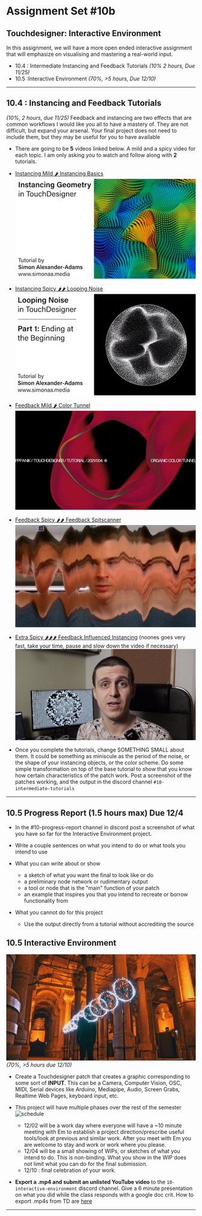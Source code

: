 # Assignment Set #10b

## Touchdesigner: Interactive Environment

In this assignment, we will have a more open ended interactive assignment that will emphasize on visualising and mastering a real-world input. 


* 10.4 : Intermediate Instancing and Feedback Tutorials *(10% 2 hours, Due 11/25)*
* 10.5 :Interactive Environment *(70%, >5 hours, Due 12/10)*


---
## 10.4 : Instancing and Feedback Tutorials
*(10%, 2 hours, due 11/25)* 
Feedback and instancing are two effects that are common workflows I would like you all to have a mastery of. They are not difficult, but expand your arsenal. Your final project does not need to include them, but they may be useful for you to have available

* There are going to be **5** videos linked below. A mild and a spicy video for each topic. I am only asking you to watch and follow along with **2** tutorials.

* [Instancing Mild 🌶️ Instancing Basics](https://www.youtube.com/watch?v=BFG-FBKuJow)
![Instancing mild](images/emtouchdesignerlectures/instancing_mild.png)
* [Instancing Spicy 🌶️🌶️ Looping Noise](https://www.youtube.com/watch?v=TGYO1WcT5ys)
![Instancing Spicy](images/emtouchdesignerlectures/instancing_spicy.png)

* [Feedback Mild 🌶️  Color Tunnel](https://www.youtube.com/watch?v=gHPrDMqOmJ0&t=47s)
![feedbackmild](images/emtouchdesignerlectures/feedback_mild.png)
* [Feedback Spicy 🌶️🌶️ Feedback Spitscanner](https://www.youtube.com/watch?v=jOcMCGtclBs)
![fspicy](images/emtouchdesignerlectures/feedback_spicy.png)

* [Extra Spicy 🌶️🌶️🌶️ Feedback Influenced Instancing](https://www.youtube.com/watch?v=Qv2nTk4lr-E) (noones goes very fast, take your time, pause and slow down the video if necessary)
![extraspicy](images/emtouchdesignerlectures/extra_spicy.png)

* Once you complete the tutorials, change SOMETHING SMALL about them. It could be something as miniscule as the period of the noise, or the shape of your instancing objects, or the color scheme. Do some simple transformation on top of the base tutorial to show that you know how certain characteristics of the patch work. Post a screenshot of the patches working, and the output in the discord channel `#10-intermediate-tutorials`

---
## 10.5 Progress Report (1.5 hours max) Due 12/4
* In the #10-progress-report channel in discord post a screenshot of what you have so far for the Interactive Environment project. 
* Write a couple sentences on what you intend to do or what tools you intend to use
* What you can write about or show 
    * a sketch of what you want the final to look like or do
    * a preliminary node network or rudimentary output
    * a tool or node that is the "main" function of your patch
    * an example that inspires you that you intend to recreate or borrow functionality from

* What you cannot do for this project
    * Use the output directly from a tutorial without accrediting the source

## 10.5 Interactive Environment


![ienviron](images/emtouchdesignerlectures/interactive_environment.jpg)
*(70%, >5 hours due 12/10)* 


* Create a Touchdesigner patch that creates a graphic corresponding to some sort of **INPUT**. This can be a Camera, Computer Vision, OSC, MIDI, Serial devices like Arduino, Mediapipe, Audio, Screen Grabs, Realtime Web Pages, keyboard input, etc.

* This project will have multiple phases over the rest of the semester
![schedule](../syllabus/images/60212-schedule-2024.png)
    * 12/02 will be a work day where everyone will have a ~10 minute meeting with Em to establish a project direction/prescribe useful tools/look at previous and similar work. After you meet with Em you are welcome to stay and work or work where you please. 
    * 12/04 will be a small showing of WIPs, or sketches of what you intend to do. This is non-binding. What you show in the WIP does not limit what you can do for the final submission.
    * 12/10 : final celebration of your work.

* **Export a .mp4 and submit an unlisted YouTube video** to the `10-interactive-environment` discord channel. Give a 6 minute presentation on what you did while the class responds with a google doc crit. How to export .mp4s from TD are [here](https://www.youtube.com/watch?v=DSpaWDQP5O4)



---


